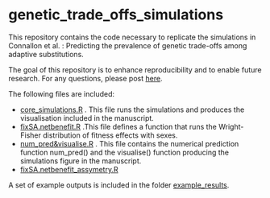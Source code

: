 # genetic_trade_offs_simulations
This repository contains the code necessary to replicate the simulations in Connallon et al. : Predicting the prevalence of genetic trade-offs among adaptive substitutions.

The goal of this repository is to enhance reproducibility and to enable future research. For any questions, please post [here](https://github.com/ldutoit/genetic_trade_offs_simulations/issues).

The following files are included:
  - [core_simulations.R](core_simulations.R) . This file runs the simulations and produces the visualisation included in the manuscript.
  - [fixSA.netbenefit.R](fixSA.netbenefit.R) .This file defines a function that runs the Wright-Fisher distribution of fitness effects with sexes.
  - [num_pred&visualise.R](num_pred&visualise.R) . This file contains the numerical prediction function num_pred() and the visualise() function producing the simulations figure in the manuscript.
  - [fixSA.netbenefit_assymetry.R](fixSA.netbenefit_assymetry.R)

A set of example outputs is included in the folder [example_results](example_results).
